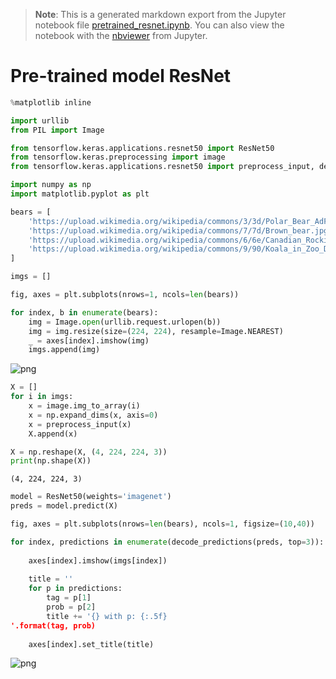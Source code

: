 >**Note**: This is a generated markdown export from the Jupyter notebook file [pretrained_resnet.ipynb](pretrained_resnet.ipynb).
>You can also view the notebook with the [nbviewer](https://nbviewer.jupyter.org/github/rueedlinger/machine-learning-snippets/blob/master/notebooks/transfer/pretrained_resnet.ipynb) from Jupyter. 

# Pre-trained model ResNet


```python
%matplotlib inline

import urllib
from PIL import Image

from tensorflow.keras.applications.resnet50 import ResNet50
from tensorflow.keras.preprocessing import image
from tensorflow.keras.applications.resnet50 import preprocess_input, decode_predictions

import numpy as np
import matplotlib.pyplot as plt
```


```python
bears = [
    'https://upload.wikimedia.org/wikipedia/commons/3/3d/Polar_Bear_AdF.jpg',
    'https://upload.wikimedia.org/wikipedia/commons/7/7d/Brown_bear.jpg',
    'https://upload.wikimedia.org/wikipedia/commons/6/6e/Canadian_Rockies_-_the_bear_at_Lake_Louise.jpg',
    'https://upload.wikimedia.org/wikipedia/commons/9/90/Koala_in_Zoo_Duisburg.jpg'
]

imgs = []

fig, axes = plt.subplots(nrows=1, ncols=len(bears))

for index, b in enumerate(bears):
    img = Image.open(urllib.request.urlopen(b))
    img = img.resize(size=(224, 224), resample=Image.NEAREST)
    _ = axes[index].imshow(img)
    imgs.append(img)

```


    
![png](pretrained_resnet_files/pretrained_resnet_2_0.png)
    



```python
X = []
for i in imgs:
    x = image.img_to_array(i)
    x = np.expand_dims(x, axis=0)
    x = preprocess_input(x)
    X.append(x)

X = np.reshape(X, (4, 224, 224, 3))
print(np.shape(X))
```

    (4, 224, 224, 3)



```python
model = ResNet50(weights='imagenet')
preds = model.predict(X)
```


```python
fig, axes = plt.subplots(nrows=len(bears), ncols=1, figsize=(10,40))

for index, predictions in enumerate(decode_predictions(preds, top=3)):
    
    axes[index].imshow(imgs[index])
   
    title = ''
    for p in predictions:
        tag = p[1]
        prob = p[2]
        title += '{} with p: {:.5f}
'.format(tag, prob)
     
    axes[index].set_title(title)
```


    
![png](pretrained_resnet_files/pretrained_resnet_5_0.png)
    
